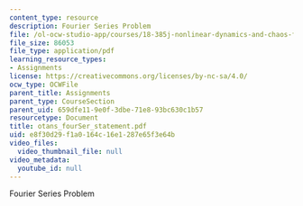 ```yaml
---
content_type: resource
description: Fourier Series Problem
file: /ol-ocw-studio-app/courses/18-385j-nonlinear-dynamics-and-chaos-fall-2004/e8f30d29f1a0164c16e1287e65f3e64b_otans_fourSer_statement.pdf
file_size: 86053
file_type: application/pdf
learning_resource_types:
- Assignments
license: https://creativecommons.org/licenses/by-nc-sa/4.0/
ocw_type: OCWFile
parent_title: Assignments
parent_type: CourseSection
parent_uid: 659dfe11-9e0f-3dbe-71e8-93bc630c1b57
resourcetype: Document
title: otans_fourSer_statement.pdf
uid: e8f30d29-f1a0-164c-16e1-287e65f3e64b
video_files:
  video_thumbnail_file: null
video_metadata:
  youtube_id: null
---
```

Fourier Series Problem